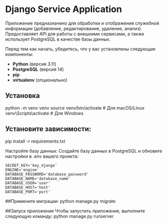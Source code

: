 # Django Service Application

Приложение предназначено для обработки и отображения служебной информации (добавление, редактирование, удаление, анализ). Предоставляет API для работы с внешними сервисами, а также использует PostgreSQL в качестве базы данных.


Перед тем как начать, убедитесь, что у вас установлены следующие компоненты:
- **Python** (версия 3.11)
- **PostgreSQL** (версия 14)
- **pip** 
- **virtualenv** (опционально)

## Установка

python -m venv venv
source venv/bin/activate  # Для macOS/Linux
venv\Scripts\activate     # Для Windows

## Установите зависимости:
pip install -r requirements.txt

Настройте базу данных:
Создайте базу данных в PostgreSQL и обновите настройки в .env вашего проекта:

    SECRET_KEY='key_django'
    ENGINE='engine'
    DATABASE_PASSWORD='database_password'
    DATABASE_NAME='database_name'
    DATABASE_USER='user'
    DATABASE_HOST='host'
    DATABASE_PORT='port'

##Примените миграции:
python manage.py migrate

##Запуск приложения
Чтобы запустить приложение, выполните следующую команду:
python manage.py runserver



